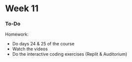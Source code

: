 # Week 11

### To-Do

Homework:

* Do days 24 & 25 of the course
* Watch the videos
* Do the interactive coding exercises (Replit & Auditorium)

